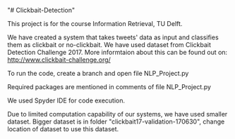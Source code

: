 "# Clickbait-Detection" 

This project is for the course Information Retrieval, TU Delft. 

We have created a system that takes tweets' data as input and classifies them as clickbait or no-clickbait. We have used dataset from Clickbait Detection Challenge 2017. More informtaion about this can be found out on:
http://www.clickbait-challenge.org/


To run the code, create a branch and open file NLP_Project.py

Required packages are mentioned in comments of file NLP_Project.py

We used Spyder IDE for code execution. 

Due to limited computation capability of our systems, we have used smaller dataset. Bigger dataset is in folder "clickbait17-validation-170630", change location of dataset to use this dataset.
